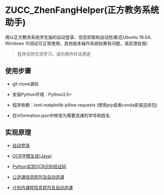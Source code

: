 # ZUCC_ZhenFangHelper(正方教务系统助手)

用以正方教务系统学生版的自动登录、信息抓取和自动抢课(在Ubuntu 18.04、Windows 10测试可正常使用，其他版本操作系统如果有问题，请反馈给我)

> 程序仅供交流学习，请勿用作非法用途

## 使用步骤

* git clone源码

* 安装Python环境：Python3.5+

* 程序依赖：lxml matplotlib pillow requests (使用pip或者conda安装这些包)

* 在information.json中修改为需要选课的学号和姓名

## 实现原理

* [自动登录](https://zhzh.xyz/2018/11/09/python-crawler/zhenfanglogin/)

* [OCR字模生成(Java)](https://zhzh.xyz/2018/11/15/python-crawler/codeocr-java/)

* [Python实现OCR识别验证码](https://zhzh.xyz/2018/11/15/python-crawler/ocrzfcode-py/)

* [公选课信息抓包及自动选课](https://zhzh.xyz/2018/11/15/python-crawler/zf-publiccoursespider/)

* [计划内课程信息抓包及自动选课](https://zhzh.xyz/2018/11/17/python-crawler/zf-plannedcourse-spider/)
